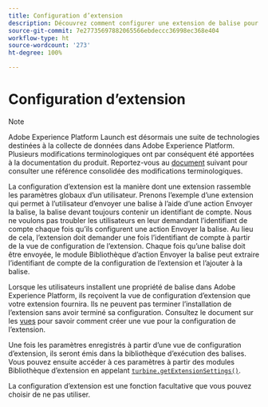 ```yaml
---
title: Configuration d’extension
description: Découvrez comment configurer une extension de balise pour rassembler les paramètres globaux d’un utilisateur dans l’interface utilisateur de la collecte de données d’Adobe Experience Platform.
source-git-commit: 7e27735697882065566ebdeccc36998ec368e404
workflow-type: ht
source-wordcount: '273'
ht-degree: 100%

---
```


# Configuration d’extension

>[!NOTE]
>
>Adobe Experience Platform Launch est désormais une suite de technologies destinées à la collecte de données dans Adobe Experience Platform. Plusieurs modifications terminologiques ont par conséquent été apportées à la documentation du produit. Reportez-vous au [document](../term-updates.md) suivant pour consulter une référence consolidée des modifications terminologiques.

La configuration d’extension est la manière dont une extension rassemble les paramètres globaux d’un utilisateur. Prenons l’exemple d’une extension qui permet à l’utilisateur d’envoyer une balise à l’aide d’une action Envoyer la balise, la balise devant toujours contenir un identifiant de compte. Nous ne voulons pas troubler les utilisateurs en leur demandant l’identifiant de compte chaque fois qu’ils configurent une action Envoyer la balise. Au lieu de cela, l’extension doit demander une fois l’identifiant de compte à partir de la vue de configuration de l’extension. Chaque fois qu’une balise doit être envoyée, le module Bibliothèque d’action Envoyer la balise peut extraire l’identifiant de compte de la configuration de l’extension et l’ajouter à la balise.

Lorsque les utilisateurs installent une propriété de balise dans Adobe Experience Platform, ils reçoivent la vue de configuration d’extension que votre extension fournira. Ils ne peuvent pas terminer l’installation de l’extension sans avoir terminé sa configuration. Consultez le document sur les [vues](./web/views.md) pour savoir comment créer une vue pour la configuration de l’extension.

Une fois les paramètres enregistrés à partir d’une vue de configuration d’extension, ils seront émis dans la bibliothèque d’exécution des balises. Vous pouvez ensuite accéder à ces paramètres à partir des modules Bibliothèque d’extension en appelant [`turbine.getExtensionSettings()`](./turbine.md#get-extension-settings).

La configuration d’extension est une fonction facultative que vous pouvez choisir de ne pas utiliser.

